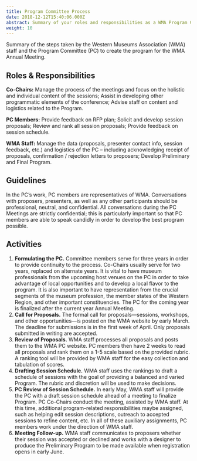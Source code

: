 ```yaml
---
title: Program Committee Process
date: 2018-12-12T15:40:06.000Z
abstract: Summary of your roles and responsibilities as a WMA Program Committee member.
weight: 10
---
```

Summary of the steps taken by the Western Museums Association (WMA) staff and the Program Committee (PC) to create the program for the WMA Annual Meeting.

## Roles & Responsibilities

**Co-Chairs:** Manage the process of the meetings and focus on the holistic and individual content of the sessions; Assist in developing other programmatic elements of the conference; Advise staff on content and logistics related to the Program.

**PC Members:** Provide feedback on RFP plan; Solicit and develop session proposals; Review and rank all session proposals; Provide feedback on session schedule.

**WMA Staff:** Manage the data (proposals, presenter contact info, session feedback, etc.) and logistics of the PC – including acknowledging receipt of proposals, confirmation / rejection letters to proposers; Develop Preliminary and Final Program.

## Guidelines

In the PC’s work, PC members are representatives of WMA. Conversations with proposers, presenters, as well as any other participants should be professional, neutral, and confidential. All conversations during the PC Meetings are strictly confidential; this is particularly important so that PC members are able to speak candidly in order to develop the best program possible.

## Activities 

1. **Formulating the PC.** Committee members serve for three years in order to provide continuity to the process. Co-Chairs usually serve for two years, replaced on alternate years. It is vital to have museum professionals from the upcoming host venues on the PC in order to take advantage of local opportunities and to develop a local flavor to the program. It is also important to have representation from the crucial segments of the museum profession, the member states of the Western Region, and other important constituencies. The PC for the coming year is finalized after the current year Annual Meeting.
2. **Call for Proposals.** The formal call for proposals—sessions, workshops, and other opportunities—is posted on the WMA website by early March. The deadline for submissions is in the first week of April. Only proposals submitted in writing are accepted.
3. **Review of Proposals.** WMA staff processes all proposals and posts them to the WMA PC website. PC members then have 2 weeks to read all proposals and rank them on a 1-5 scale based on the provided rubric. A ranking tool will be provided by WMA staff for the easy collection and tabulation of scores. 
4.  **Drafting Session Schedule.** WMA staff uses the rankings to draft a schedule of sessions with the goal of providing a balanced and varied Program. The rubric and discretion will be used to make decisions. 
5. **PC Review of Session Schedule.** In early May, WMA staff will provide the PC with a draft session schedule ahead of a meeting to finalize Program. PC Co-Chairs conduct the meeting, assisted by WMA staff. At this time, additional program-related responsibilities maybe assigned, such as helping edit session descriptions, outreach to accepted sessions to refine content, etc. In all of these auxiliary assignments, PC members work under the direction of WMA staff. 
6. **Meeting Follow-up.** WMA staff communicates to proposers whether their session was accepted or declined and works with a designer to produce the Preliminary Program to be made available when registration opens in early June.